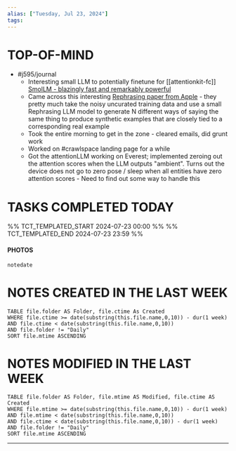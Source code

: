 ```yaml
---
alias: ["Tuesday, Jul 23, 2024"]
tags: 
---
```



# TOP-OF-MIND
- #j595/journal 
	- Interesting small LLM to potentially finetune for [[attentionkit-fc]] [SmolLM - blazingly fast and remarkably powerful](https://huggingface.co/blog/smollm)
	- Came across this interesting [Rephrasing paper from Apple](https://x.com/pratyushmaini/status/1752337225097076809) - they pretty much take the noisy uncurated training data and use a small Rephrasing LLM model to generate N different ways of saying the same thing to produce synthetic examples that are closely tied to a corresponding real example
	- Took the entire morning to get in the zone - cleared emails, did grunt work
	- Worked on #crawlspace landing page for a while
	- Got the attentionLLM working on Everest; implemented zeroing out the attention scores when the LLM outputs "ambient". Turns out the device does not go to zero pose / sleep when all entities have zero attention scores - Need to find out some way to handle this

# TASKS COMPLETED TODAY
%% TCT_TEMPLATED_START 2024-07-23 00:00 %%
%% TCT_TEMPLATED_END 2024-07-23 23:59 %%


#### PHOTOS
```photos
notedate
```

# NOTES CREATED IN THE LAST WEEK
``` dataview
TABLE file.folder AS Folder, file.ctime As Created
WHERE file.ctime >= date(substring(this.file.name,0,10)) - dur(1 week) 
AND file.ctime < date(substring(this.file.name,0,10)) 
AND file.folder != "Daily"
SORT file.mtime ASCENDING
```

# NOTES MODIFIED IN THE LAST WEEK
``` dataview
TABLE file.folder AS Folder, file.mtime AS Modified, file.ctime AS Created
WHERE file.mtime >= date(substring(this.file.name,0,10)) - dur(1 week)
AND file.mtime < date(substring(this.file.name,0,10))
AND file.ctime < date(substring(this.file.name,0,10)) - dur(1 week)
AND file.folder != "Daily"
SORT file.mtime ASCENDING
```
---
